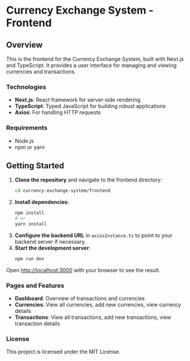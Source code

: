 # Currency Exchange System - Frontend

## Overview
This is the frontend for the Currency Exchange System, built with Next.js and TypeScript. It provides a user interface for managing and viewing currencies and transactions.

### Technologies
- **Next.js**: React framework for server-side rendering
- **TypeScript**: Typed JavaScript for building robust applications
- **Axios**: For handling HTTP requests

### Requirements
- Node.js
- npm or yarn

## Getting Started
1. **Clone the repository** and navigate to the frontend directory:
   ```bash
   cd currency-exchange-system/frontend
   ```
2. **Install dependencies**:
   ```bash
   npm install
   # or
   yarn install
   ```
3. **Configure the backend URL** in `axiosInstance.ts` to point to your backend server if necessary.
4. **Start the development server**:
   ```bash
   npm run dev
   ```

Open [http://localhost:3000](http://localhost:3000) with your browser to see the result.

### Pages and Features
- **Dashboard**: Overview of transactions and currencies
- **Currencies**: View all currencies, add new currencies, view currency details
- **Transactions**: View all transactions, add new transactions, view transaction details

### License
This project is licensed under the MIT License.
